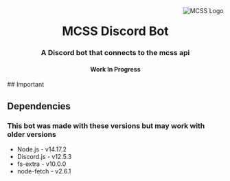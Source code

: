 <img src="https://i.imgur.com/uJFyBwF.png" alt="MCSS Logo" align="right">
<div align="center">
  <h1>MCSS Discord Bot</h1>
  <h3>A Discord bot that connects to the mcss api</h3>
  <h4>Work In Progress</h4>
<div align="left">
## Important

## Dependencies
  ### This bot was made with these versions but may work with older versions
* Node.js - v14.17.2
* Discord.js - v12.5.3
* fs-extra - v10.0.0
* node-fetch - v2.6.1
